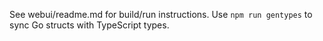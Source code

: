 See webui/readme.md for build/run instructions.
Use `npm run gentypes` to sync Go structs with TypeScript types.
